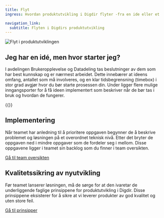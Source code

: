 ```yaml
---
title: Flyt
ingress: Hvordan produktutvikling i Digdir flyter -fra en ide eller et oppdrag til implementering og lansering av et produkt eller en tjeneste.

navigation_link:
  subtitle: Flyten i Digdirs produktutvikling
---
```


![Flyt i produktutviklingen](/images/pom-flow-map.svg)

## Jeg har en idé, men hvor starter jeg?
I avdelingen Brukeropplevelse og Datadeling tas beslutninger av dem som har best kunnskap og er nærmest arbeidet. Dette innebærer at ideens omfang, antallet som må involveres, og en klar tidsbegrensning (timebox) i stor grad avgjør hvor du bør starte prosessen din.
Under ligger flere mulige inngangsporter for å få ideen implementert som beskriver når de bør tas i bruk og hvordan de fungerer.

{{<child-pages>}}

## Implementering
Når teamet har anledning til å prioritere oppgaven begynner de å beskrive problemet og løsningen på et overordnet teknisk nivå. Etter det bryter de oppgaven ned i mindre oppgaver som de fordeler seg i mellom. Disse oppgavene ligger i teamet sin backlog som du finner i team oversikten.  

[Gå til team oversikten](/teams/)

## Kvalitetssikring av nyutvikling
Før teamet lanserer løsningen, må de sørge for at den ivaretar de underliggende faglige prinsippene for produktutvikling i Digdir. Disse prinsippene eksisterer for å sikre at vi leverer produkter av god kvalitet og uten store feil.  

[Gå til prinsipper](/produktleveransemodell/prinsipper/)
